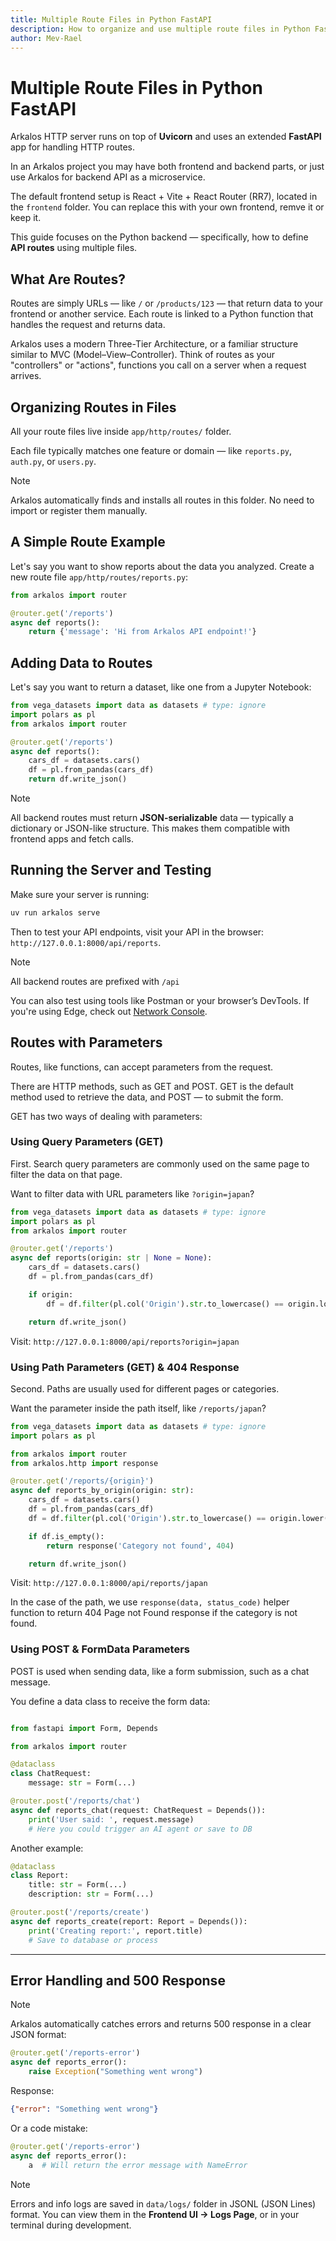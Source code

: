 ```yaml
---
title: Multiple Route Files in Python FastAPI
description: How to organize and use multiple route files in Python FastAPI app. 
author: Mev-Rael
---
```


# Multiple Route Files in Python FastAPI

Arkalos HTTP server runs on top of **Uvicorn** and uses an extended **FastAPI** app for handling HTTP routes.

In an Arkalos project you may have both frontend and backend parts, or just use Arkalos for backend API as a microservice.

The default frontend setup is React + Vite + React Router (RR7), located in the `frontend` folder. You can replace this with your own frontend, remve it or keep it.

This guide focuses on the Python backend — specifically, how to define **API routes** using multiple files.



## What Are Routes?

Routes are simply URLs — like `/` or `/products/123` — that return data to your frontend or another service. Each route is linked to a Python function that handles the request and returns data.

Arkalos uses a modern Three-Tier Architecture, or a familiar structure similar to MVC (Model–View–Controller). Think of routes as your "controllers" or "actions", functions you call on a server when a request arrives.



## Organizing Routes in Files

All your route files live inside `app/http/routes/` folder.

Each file typically matches one feature or domain — like `reports.py`, `auth.py`, or `users.py`.

> [!NOTE]
> Arkalos automatically finds and installs all routes in this folder. No need to import or register them manually.



## A Simple Route Example

Let's say you want to show reports about the data you analyzed. Create a new route file `app/http/routes/reports.py`:

```python title="app/http/routes/reports.py"
from arkalos import router

@router.get('/reports')
async def reports():
    return {'message': 'Hi from Arkalos API endpoint!'}
```



## Adding Data to Routes

Let's say you want to return a dataset, like one from a Jupyter Notebook:

```python title="app/http/routes/reports.py"
from vega_datasets import data as datasets # type: ignore
import polars as pl
from arkalos import router

@router.get('/reports')
async def reports():
    cars_df = datasets.cars()
    df = pl.from_pandas(cars_df)
    return df.write_json()
```

> [!NOTE]
> All backend routes must return **JSON-serializable** data — typically a dictionary or JSON-like structure. This makes them compatible with frontend apps and fetch calls.



## Running the Server and Testing

Make sure your server is running:

```bash
uv run arkalos serve
```

Then to test your API endpoints, visit your API in the browser: `http://127.0.0.1:8000/api/reports`.

> [!NOTE] 
> All backend routes are prefixed with `/api`

You can also test using tools like Postman or your browser’s DevTools.
If you're using Edge, check out [Network Console](https://learn.microsoft.com/en-us/microsoft-edge/devtools-guide-chromium/network-console/network-console-tool).



## Routes with Parameters

Routes, like functions, can accept parameters from the request.

There are HTTP methods, such as GET and POST. GET is the default method used to retrieve the data, and POST — to submit the form.

GET has two ways of dealing with parameters:



### Using Query Parameters (GET)

First. Search query parameters are commonly used on the same page to filter the data on that page.

Want to filter data with URL parameters like `?origin=japan`?

```python title="app/http/routes/reports.py"
from vega_datasets import data as datasets # type: ignore
import polars as pl
from arkalos import router

@router.get('/reports')
async def reports(origin: str | None = None):
    cars_df = datasets.cars()
    df = pl.from_pandas(cars_df)

    if origin:
        df = df.filter(pl.col('Origin').str.to_lowercase() == origin.lower())

    return df.write_json()
```

Visit:
`http://127.0.0.1:8000/api/reports?origin=japan`



### Using Path Parameters (GET) & 404 Response

Second. Paths are usually used for different pages or categories.

Want the parameter inside the path itself, like `/reports/japan`?

```python title="app/http/routes/reports.py"
from vega_datasets import data as datasets # type: ignore
import polars as pl

from arkalos import router
from arkalos.http import response

@router.get('/reports/{origin}')
async def reports_by_origin(origin: str):
    cars_df = datasets.cars()
    df = pl.from_pandas(cars_df)
    df = df.filter(pl.col('Origin').str.to_lowercase() == origin.lower())

    if df.is_empty():
        return response('Category not found', 404)

    return df.write_json()
```

Visit:
`http://127.0.0.1:8000/api/reports/japan`

In the case of the path, we use `response(data, status_code)` helper function to return 404 Page not Found response if the category is not found.



### Using POST & FormData Parameters

POST is used when sending data, like a form submission, such as a chat message.

You define a data class to receive the form data:

```python title="app/http/routes/reports.py"

from fastapi import Form, Depends

from arkalos import router

@dataclass
class ChatRequest:
    message: str = Form(...)

@router.post('/reports/chat')
async def reports_chat(request: ChatRequest = Depends()):
    print('User said: ', request.message)
    # Here you could trigger an AI agent or save to DB
```

Another example:

```python
@dataclass
class Report:
    title: str = Form(...)
    description: str = Form(...)

@router.post('/reports/create')
async def reports_create(report: Report = Depends()):
    print('Creating report:', report.title)
    # Save to database or process
```

---

## Error Handling and 500 Response

> [!NOTE] 
> Arkalos automatically catches errors and returns 500 response in a clear JSON format:

```python
@router.get('/reports-error')
async def reports_error():
    raise Exception("Something went wrong")
```

Response:

```json
{"error": "Something went wrong"}
```

Or a code mistake:

```python
@router.get('/reports-error')
async def reports_error():
    a  # Will return the error message with NameError
```

> [!NOTE]
> Errors and info logs are saved in `data/logs/` folder in JSONL (JSON Lines) format.
> You can view them in the **Frontend UI → Logs Page**, or in your terminal during development.

